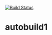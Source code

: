 [![Build Status](https://travis-ci.org/vegasbrianc/autobuilds.svg?branch=dev)](https://travis-ci.org/vegasbrianc/autobuilds)
# autobuild1
